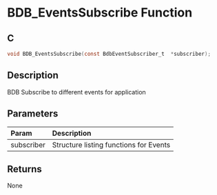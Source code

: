# BDB_EventsSubscribe Function

## C

```c
void BDB_EventsSubscribe(const BdbEventSubscriber_t  *subscriber);
```

## Description

 BDB Subscribe to different events for application

## Parameters

| Param | Description |
|:----- |:----------- |
| subscriber | Structure listing functions for Events 

## Returns

 None 


